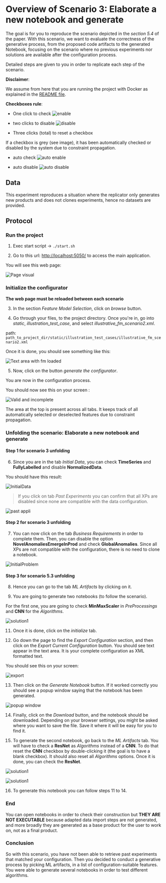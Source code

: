 # Overview of Scenario 3: Elaborate a new notebook and generate

The goal is for you to reproduce the scenario depicted in the _section 5.4_ of the paper.
With this scenario, we want to evaluate the correctness of the generative process, from the proposed code artifacts to the generated Notebook, focusing on the scenario where no previous experiments nor solutions are available after the configuration process.

Detailed steps are given to you in order to replicate each step of the scenario.

**Disclaimer**:

We assume from here that you are running the project with Docker as explained in the [README file](../README.md).

**Checkboxes rule**:

- One click to check ![enable](../assets/all/enable.png)

- two clicks to disable ![disable](../assets/all/disable.png)

- Three clicks (total) to reset a checkbox

If a checkbox is grey (see image), it has been automatically checked or disabled by the system due to constraint propagation.

- auto check ![auto enable](../assets/all/auto_enable.png)

- auto disable ![auto disable](../assets/all/auto_disable.png)

## Data

This experiment reproduces a situation where the replicator only generates new products and does not clones experiments, hence no datasets are provided.

## Protocol

### Run the project

1. Exec start script -> `./start.sh`

2. Go to this url: [http://localhost:5050/](http://localhost:5050/) to access the main application.

You will see this web page:

![Page visual](../assets/reproduce/app_full_page.png)

### Initialize the configurator

**The web page must be reloaded between each scenario**

3. In the section _Feature Model Selection_, click on _browse_ button.

4. Go through your files, to the project directory. Once you're in, go into _static_, _illustration_test_case_, and select _illustrative_fm_scenario2.xml_.

path: `path_to_project_dir/static/illustration_test_cases/illustrative_fm_scenario2.xml`

Once it is done, you should see something like this:

![Text area with fm loaded](../assets/scenarios/scenario_2/fm_loaded_scenario2.png)

5. Now, click on the button _generate the configurator_.

You are now in the configuration process.

You should now see this on your screen :

![Valid and incomplete](../assets/reproduce/configuration_process.png)

The area at the top is present across all tabs. It keeps track of all automatically selected or deselected features due to constraint propagation.

### Unfolding the scenario: Elaborate a new notebook and generate

#### Step 1 for scenario 3 unfolding

6. Since you are in the tab _Initial Data_, you can check **TimeSeries** and **FullyLabelled** and disable **NormalizedData**.

You should have this result:

![InitialData](../assets/scenarios/scenario_3/initialData_scenario3.png)

> If you click on tab _Past Experiments_ you can confirm that all XPs are disabled since none are compatible with the data configuration.

![past appli](../assets/scenarios/scenario_3/past_appli_scenario3.png)

#### Step 2 for scenario 3 unfolding

7. You can now click on the tab _Business Requirements_ in order to complete them. Then, you can disable the option **NovelAnomaliesEmergeInProd** and check **GlobalAnomalies**. Since all XPs are not compatible with the configuration, there is no need to clone a notebook.

![InitialProblem](../assets/scenarios/scenario_3/initialProblem_scenario3.png)

#### Step 3 for scenario 5.3 unfolding

8. Hence you can go to the tab _ML Artifacts_ by clicking on it.

9. You are going to generate two notebooks (to follow the scenario).

For the first one, you are going to check **MinMaxScaler** in _PreProcessings_ and **CNN** for the _Algorithms_.

![solution1](../assets/scenarios/scenario_3/solution1_scenario3.png)

11. Once it is done, click on the _initialize_ tab.

12. Go down the page to find the _Export Configuration_ section, and then click on the _Export Current Configuration_ button. You should see text appear in the text area. It is your complete configuration as XML formatted text.

You should see this on your screen:

![export](../assets/reproduce/export.png)

13. Then click on the _Generate Notebook_ button. If it worked correctly you should see a popup window saying that the notebook has been generated.

![popup window](../assets/reproduce/popup.png)

14. Finally, click on the _Download_ button, and the notebook should be downloaded. Depending on your browser settings, you might be asked where you want to save the file. Save it where it will be easy for you to find it.

15. To generate the second notebook, go back to the _ML Artifacts_ tab. You will have to check a **ResNet** as _Algorithms_ instead of a **CNN**. To do that reset the **CNN** checkbox by double-clicking it (the goal is to have a blank checkbox). It should also reset all _Algorithms_ options. Once it is done, you can check the **ResNet**.

![solution1](../assets/scenarios/scenario_3/solution2_scenario3.png)

![solution1](../assets/scenarios/scenario_3/solution3_scenario3.png)

16. To generate this notebook you can follow steps 11 to 14.

### End

You can open notebooks in order to check their construction but **THEY ARE NOT EXECUTABLE** because adapted data import steps are not generated, and more broadly they are generated as a base product for the user to work on, not as a final product.

### Conclusion

So with this scenario, you have not been able to retrieve past experiments that matched your configuration. Then you decided to conduct a generative process by picking ML artifacts, in a list of configuration-suitable features. You were able to generate several notebooks in order to test different algorithms.
